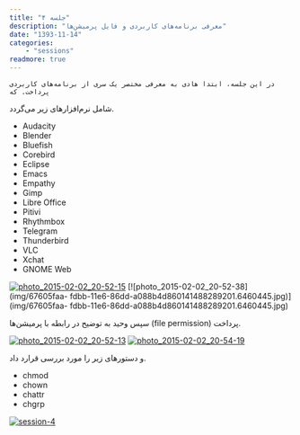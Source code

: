 ```yaml
---
title: "جلسه ۴"
description: "معرفی برنامه‌های کاربردی و فایل پرمیشن‌ها"
date: "1393-11-14"
categories:
    - "sessions"
readmore: true
---
```

    در این جلسه، ابتدا هادی به معرفی مختصر یک سری از برنامه‌های کاربردی پرداخت. که
شامل نرم‌افزارهای زیر می‌گردد.

  * Audacity
  * Blender
  * Bluefish
  * Corebird
  * Eclipse
  * Emacs
  * Empathy
  * Gimp
  * Libre Office
  * Pitivi
  * Rhythmbox
  * Telegram
  * Thunderbird
  * VLC
  * Xchat
  * GNOME Web

[![photo_2015-02-02_20-52-15](../../img/67605b04-fdbb-11e6-86dd-a088b4d860141488289201.645914.jpg)](img/67605b04-fdbb-11e6-86dd-a088b4d860141488289201.645914.jpg)
[![photo_2015-02-02_20-52-38](img/67605faa-
fdbb-11e6-86dd-a088b4d860141488289201.6460445.jpg)](img/67605faa-
fdbb-11e6-86dd-a088b4d860141488289201.6460445.jpg)

سپس وحید به توضیح در رابطه با پرمیشن‌ها (file permission) پرداخت.

[![photo_2015-02-02_20-52-13](../../img/6760640a-fdbb-11e6-86dd-a088b4d860141488289201.6461077.jpg)](img/6760640a-fdbb-11e6-86dd-a088b4d860141488289201.6461077.jpg)
[![photo_2015-02-02_20-54-19](../../img/67606626-fdbb-11e6-86dd-a088b4d860141488289201.6461582.jpg)](img/67606626-fdbb-11e6-86dd-a088b4d860141488289201.6461582.jpg)

و دستورهای زیر را مورد بررسی قرارد داد.

  * chmod
  * chown
  * chattr
  * chgrp

[![session-4](../../img/67606810-fdbb-11e6-86dd-a088b4d860141488289201.6462066.jpg)](img/67606810-fdbb-11e6-86dd-a088b4d860141488289201.6462066.jpg)
